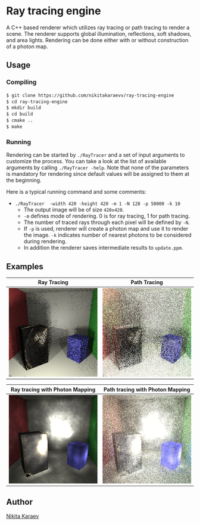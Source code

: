 # Ray tracing engine
A C++ based renderer which utilizes ray tracing or path tracing to render a scene.  The renderer supports global illumination, reflections, soft shadows, and area lights. Rendering can be done either with or without construction of a photon map.


## Usage

### Compiling
```bash
$ git clone https://github.com/nikitakaraevv/ray-tracing-engine
$ cd ray-tracing-engine
$ mkdir build
$ cd build
$ cmake ..
$ make
```

### Running
Rendering can be started by `./RayTracer` and a set of input arguments to customize the process. You can take a look at the list of available arguments by calling `./RayTracer -help`. Note that none of the parameters is mandatory for rendering since default values will be assigned to them at the beginning.

Here is a typical running command and some comments:

- `./RayTracer  -width 420 -height 420 -m 1 -N 128 -p 50000 -k 10`
  + The output image will be of size `420x420`.
  + `-m` defines mode of rendering. 0 is for ray tracing, 1 for path tracing. 
  + The number of traced rays through each pixel will be defined by `-N`.
  + If `-p` is used, renderer will create a photon map and use it to render the image. `-k` indicates number of nearest photons to be considered during rendering.
  + In addition the renderer saves intermediate results to `update.ppm`.
 

## Examples
Ray Tracing                |   Path Tracing      
:-------------------------:|:-------------------------:
![](gifs/ray_trace.gif)    |  ![](gifs/path_trace.gif) 

Ray tracing with Photon Mapping   |  Path tracing  with Photon Mapping  
:-------------------------:|:-------------------------:
![](gifs/ph_map_ray_trace.gif) |  ![](gifs/ph_map_path_trace.gif)

## Author
[Nikita Karaev](https://github.com/nikitakaraevv)
